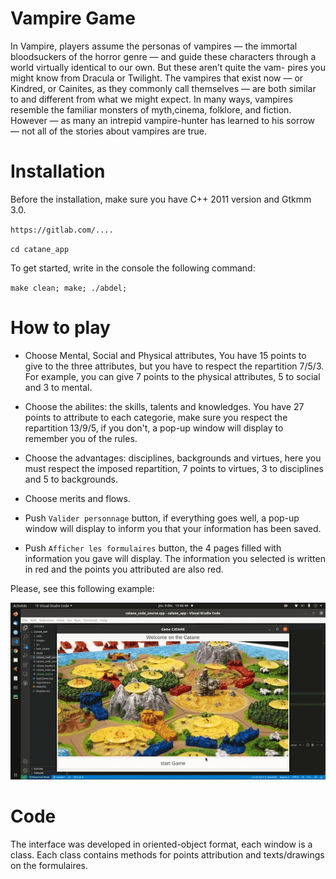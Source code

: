 # Vampire Game

In Vampire, players assume the personas of vampires — the immortal bloodsuckers of the horror genre — and guide these characters through a world virtually identical to our own. But these aren’t quite the vam- pires you might know from Dracula or Twilight. The vampires that exist now — or Kindred, or Cainites, as they commonly call themselves — are both similar to and different from what we might expect. In many ways, vampires resemble the familiar monsters of myth,cinema, folklore, and fiction. However — as many an intrepid vampire-hunter has learned to his sorrow — not all of the stories about vampires are true.


# Installation

Before the installation, make sure you have C++ 2011 version and Gtkmm 3.0.


`https://gitlab.com/....`

`cd catane_app`

To get started, write in the console the following command:

`make clean; make; ./abdel;`


# How to play

- Choose Mental, Social and Physical attributes, You have 15 points to give to the three attributes, but you have to respect the repartition 7/5/3. For example, you can give 7 points to the physical attributes, 5 to social and 3 to mental.

- Choose the abilites: the skills, talents and knowledges. You have 27 points to attribute to each categorie, make sure you respect the repartition 13/9/5, if you don't, a pop-up window will display to remember you of the rules.

- Choose the advantages: disciplines, backgrounds and virtues, here you must respect the imposed repartition, 7 points to virtues, 3 to disciplines and 5 to backgrounds.

- Choose merits and flows.

- Push `Valider personnage` button, if everything goes well, a pop-up window will display to inform you that your information has been saved.

- Push `Afficher les formulaires` button, the 4 pages filled with information you gave will display. The information you selected is written in red and the points you attributed are also red.

Please, see this following example:

![Example](Tutorial.gif)


# Code

The interface was developed in oriented-object format, each window is a class. Each class contains methods for points attribution and texts/drawings on the formulaires.


